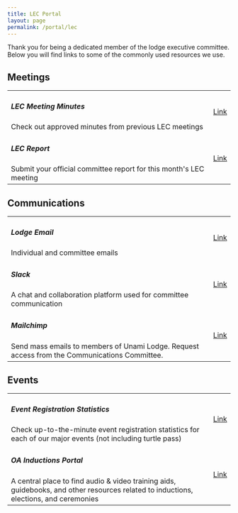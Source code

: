 ```yaml
---
title: LEC Portal
layout: page
permalink: /portal/lec
---
```


Thank you for being a dedicated member of the lodge executive committee. Below you will find links to some of the commonly used resources we use.

<h2 class="text-primary pl-2">Meetings</h2>
<table class="table">
  <tr>
    <td class="align-middle"><h5 class="my-0">LEC Meeting Minutes</h5>Check out approved minutes from previous LEC meetings</td>
    <td class="align-middle text-md-right"><a class="btn btn-primary" href="http://mail.unamilodge.org">Link</a></td>
  </tr>
  <tr>
    <td class="align-middle"><h5 class="my-0">LEC Report</h5>Submit your official committee report for this month's LEC meeting</td>
    <td class="align-middle text-md-right"><a class="btn btn-primary" href="http://mail.unamilodge.org">Link</a></td>
  </tr>
</table>

<h2 class="text-primary pl-2">Communications</h2>
<table class="table">
  <tr>
    <td class="align-middle"><h5 class="my-0">Lodge Email</h5>Individual and committee emails</td>
    <td class="align-middle text-md-right"><a class="btn btn-primary" href="http://mail.unamilodge.org">Link</a></td>
  </tr>
  <tr>
    <td class="align-middle"><h5 class="my-0">Slack</h5>A chat and collaboration platform used for committee communication</td>
    <td class="align-middle text-md-right"><a class="btn btn-primary" href="http://mail.unamilodge.org">Link</a></td>
  </tr>
  <tr>
    <td class="align-middle"><h5 class="my-0">Mailchimp</h5>Send mass emails to members of Unami Lodge.  Request access from the Communications Committee.</td>
    <td class="align-middle text-md-right"><a class="btn btn-primary" href="http://mail.unamilodge.org">Link</a></td>
  </tr>
</table>

<h2 class="text-primary pl-2">Events</h2>
<table class="table">
  <tr>
    <td class="align-middle"><h5 class="my-0">Event Registration Statistics</h5>Check up-to-the-minute event registration statistics for each of our major events (not including turtle pass)</td>
    <td class="align-middle text-md-right"><a class="btn btn-primary" href="http://colbsa.doubleknot.com/openrosters/ViewActivitySpaceAvailable.aspx?orgkey=2794&activitykey=2380637,2380635,2473278">Link</a></td>
  </tr>
  <tr>
    <td class="align-middle"><h5 class="my-0">OA Inductions Portal</h5>A central place to find audio & video training aids, guidebooks, and other resources related to inductions, elections, and ceremonies</td>
    <td class="align-middle text-md-right"><a class="btn btn-primary" href="http://mail.unamilodge.org">Link</a></td>
  </tr>
</table>
